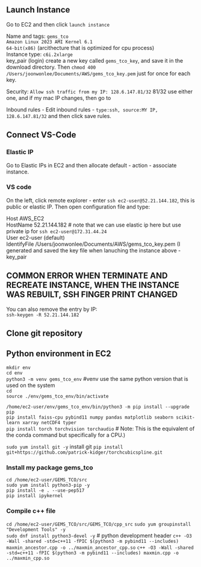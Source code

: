 
## Launch Instance
Go to EC2 and then click ```launch instance```

Name and tags: ```gems_tco```   
```Amazon Linux 2023 AMI Kernel 6.1```   
```64-bit(x86)``` (arcithecture that is optimized for cpu process)      
Instance type: ```c6i.2xlarge```      
key_pair (login) create a new key called ```gems_tco_key```, and save it in the download directory. Then 
```chmod 400 /Users/joonwonlee/Documents/AWS/gems_tco_key.pem``` just for once for each key.     

Security: ```Allow ssh traffic from my IP: 128.6.147.81/32```  81/32 use either one, and if my mac IP changes, then go to  

Inbound rules - Edit inbound rules - ```type:ssh, source:MY IP, 128.6.147.81/32``` and then click save rules.  

## Connect VS-Code
### Elastic IP
Go to  Elastic IPs in EC2 and then allocate default - action - associate instance.

### VS code
On the left, click remote explorer - enter ```ssh ec2-user@52.21.144.182```, this is public or elastic IP. Then open configuration file and type:

Host AWS_EC2     
     HostName 52.21.144.182 # note that we can use elastic ip here but use private ip for ```ssh ec2-user@172.31.44.24```    
     User ec2-user (default)     
     IdentifyFile /Users/joonwonlee/Documents/AWS/gems_tco_key.pem (I generated and saved the key file when lanuching the instance above -key_pair      

## COMMON ERROR WHEN TERMINATE AND RECREATE INSTANCE, WHEN THE INSTANCE WAS REBUILT, SSH FINGER PRINT CHANGED    
You can also remove the entry by IP:    
```ssh-keygen -R 52.21.144.182``` 

## Clone git repository
     
## Python environment in EC2 
```mkdir env```   
```cd env```           
```python3 -m venv gems_tco_env```    #venv use the same python version that is used on the system    
```cd ```    
```source ./env/gems_tco_env/bin/activate```    

```/home/ec2-user/env/gems_tco_env/bin/python3 -m pip install --upgrade pip```    
```pip install faiss-cpu pybind11 numpy pandas matplotlib seaborn scikit-learn xarray netCDF4 typer```      
```pip install torch torchvision torchaudio```    # Note: This is the equivalent of the conda command but specifically for a CPU.)    

```sudo yum install git -y``` install git
```pip install git+https://github.com/patrick-kidger/torchcubicspline.git```

### Install my package gems_tco
```cd /home/ec2-user/GEMS_TCO/src```   
```sudo yum install python3-pip -y```      
```pip install -e . --use-pep517```     
```pip install ipykernel```   

### Compile c++ file
```cd /home/ec2-user/GEMS_TCO/src/GEMS_TCO/cpp_src```
```sudo yum groupinstall "Development Tools" -y```  
```sudo dnf install python3-devel -y```  # python development header
```c++ -O3 -Wall -shared -std=c++11 -fPIC $(python3 -m pybind11 --includes) maxmin_ancestor.cpp -o ../maxmin_ancestor_cpp.so```
```c++ -O3 -Wall -shared -std=c++11 -fPIC $(python3 -m pybind11 --includes) maxmin.cpp -o ../maxmin_cpp.so```



     

